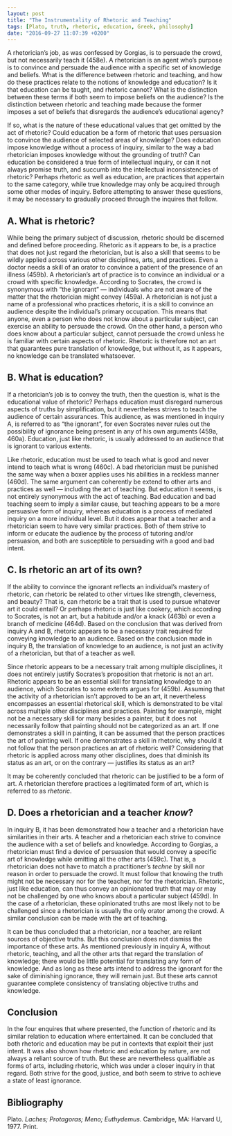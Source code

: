 ```yaml
---
layout: post
title: "The Instrumentality of Rhetoric and Teaching"
tags: [Plato, truth, rhetoric, education, Greek, philosophy]
date: "2016-09-27 11:07:39 +0200"
---
```


A rhetorician’s job, as was confessed by Gorgias, is to persuade the crowd, but not necessarily teach it (458e). A rhetorician is an agent who’s purpose is to convince and persuade the audience with a specific set of knowledge and beliefs. What is the difference between rhetoric and teaching, and how do these practices relate to the notions of knowledge and education? Is it that education can be taught, and rhetoric cannot? What is the distinction between these terms if both seem to impose beliefs on the audience? Is the distinction between rhetoric and teaching made because the former imposes a set of beliefs that disregards the audience’s educational agency?

If so, what is the nature of these educational values that get omitted by the act of rhetoric? Could education be a form of rhetoric that uses persuasion to convince the audience of selected areas of knowledge? Does education impose knowledge without a process of inquiry, similar to the way a bad rhetorician imposes knowledge without the grounding of truth? Can education be considered a true form of intellectual inquiry, or can it not always promise truth, and succumb into the intellectual inconsistencies of rhetoric? Perhaps rhetoric as well as education, are practices that appertain to the same category, while true knowledge may only be acquired through some other modes of inquiry. Before attempting to answer these questions, it may be necessary to gradually proceed through the inquires that follow.

## A. What is rhetoric?

While being the primary subject of discussion, rhetoric should be discerned and defined before proceeding. Rhetoric as it appears to be, is a practice that does not just regard the rhetorician, but is also a skill that seems to be wildly applied across various other disciplines, arts, and practices. Even a doctor needs a skill of an orator to convince a patient of the presence of an illness (459b). A rhetorician’s art of practice is to convince an individual or a crowd with specific knowledge. According to Socrates, the crowd is synonymous with “the ignorant” — individuals who are not aware of the matter that the rhetorician might convey (459a). A rhetorician is not just a name of a professional who practices rhetoric, it is a skill to convince an audience despite the individual’s primary occupation. This means that anyone, even a person who does not know about a particular subject, can exercise an ability to persuade the crowd. On the other hand, a person who does know about a particular subject, cannot persuade the crowd unless he is familiar with certain aspects of rhetoric. Rhetoric is therefore not an art that guarantees pure translation of knowledge, but without it, as it appears, no knowledge can be translated whatsoever.

## B. What is education?

If a rhetorician’s job is to convey the truth, then the question is, what is the educational value of rhetoric? Perhaps education must disregard numerous aspects of truths by simplification, but it nevertheless strives to teach the audience of certain assurances. This audience, as was mentioned in inquiry A, is referred to as “the ignorant”, for even Socrates never rules out the possibility of ignorance being present in any of his own arguments (459a, 460a). Education, just like rhetoric, is usually addressed to an audience that is ignorant to various extents.

Like rhetoric, education must be used to teach what is good and never intend to teach what is wrong (460c). A bad rhetorician must be punished the same way when a boxer applies uses his abilities in a reckless manner (460d). The same argument can coherently be extend to other arts and practices as well — including the art of teaching. But education it seems, is not entirely synonymous with the act of teaching. Bad education and bad teaching seem to imply a similar cause, but teaching appears to be a more persuasive form of inquiry, whereas education is a process of mediated inquiry on a more individual level. But it does appear that a teacher and a rhetorician seem to have very similar practices. Both of them strive to inform or educate the audience by the process of tutoring and/or persuasion, and both are susceptible to persuading with a good and bad intent.

## C. Is rhetoric an art of its own?

If the ability to convince the ignorant reflects an individual’s mastery of rhetoric, can rhetoric be related to other virtues like strength, cleverness, and beauty? That is, can rhetoric be a trait that is used to pursue whatever art it could entail? Or perhaps rhetoric is just like cookery, which according to Socrates, is not an art, but a habitude and/or a knack (463b) or even a branch of medicine (464d). Based on the conclusion that was derived from inquiry A and B, rhetoric appears to be a necessary trait required for conveying knowledge to an audience. Based on the conclusion made in inquiry B, the translation of knowledge to an audience, is not just an activity of a rhetorician, but that of a teacher as well.

Since rhetoric appears to be a necessary trait among multiple disciplines, it does not entirely justify Socrates’s proposition that rhetoric is not an art. Rhetoric appears to be an essential skill for translating knowledge to an audience, which Socrates to some extents argues for (459b). Assuming that the activity of a rhetorician isn’t approved to be an art, it nevertheless encompasses an essential rhetorical skill, which is demonstrated to be vital across multiple other disciplines and practices. Painting for example, might not be a necessary skill for many besides a painter, but it does not necessarily follow that painting should not be categorized as an art. If one demonstrates a skill in painting, it can be assumed that the person practices the art of painting well. If one demonstrates a skill in rhetoric, why should it not follow that the person practices an art of rhetoric well? Considering that rhetoric is applied across many other disciplines, does that diminish its status as an art, or on the contrary — justifies its status as an art?

It may be coherently concluded that rhetoric can be justified to be a form of art. A rhetorician therefore practices a legitimated form of art, which is referred to as _rhetoric_.

## D. Does a rhetorician and a teacher _know_?

In inquiry B, it has been demonstrated how a teacher and a rhetorician have similarities in their arts. A teacher and a rhetorician each strive to convince the audience with a set of beliefs and knowledge. According to Gorgias, a rhetorician must find a device of persuasion that would convey a specific art of knowledge while omitting all the other arts (459c). That is, a rhetorician does not have to match a practitioner’s _techne_ by skill nor reason in order to persuade the crowd. It must follow that knowing the truth might not be necessary nor for the teacher, nor for the rhetorician. Rhetoric, just like education, can thus convey an opinionated truth that may or may not be challenged by one who knows about a particular subject (459d). In the case of a rhetorician, these opinionated truths are most likely not to be challenged since a rhetorician is usually the only orator among the crowd. A similar conclusion can be made with the art of teaching.

It can be thus concluded that a rhetorician, nor a teacher, are reliant sources of objective truths. But this conclusion does not dismiss the importance of these arts. As mentioned previously in inquiry A, without rhetoric, teaching, and all the other arts that regard the translation of knowledge; there would be little potential for translating any form of knowledge. And as long as these arts intend to address the ignorant for the sake of diminishing ignorance, they will remain just. But these arts cannot guarantee complete consistency of translating objective truths and knowledge.

## Conclusion

In the four enquires that where presented, the function of rhetoric and its similar relation to education where entertained. It can be concluded that both rhetoric and education may be put in contexts that exploit their just intent. It was also shown how rhetoric and education by nature, are not always a reliant source of truth. But these are nevertheless qualifiable as forms of arts, including rhetoric, which was under a closer inquiry in that regard. Both strive for the good, justice, and both seem to strive to achieve a state of least ignorance.

## Bibliography

Plato. _Laches; Protagoras; Meno; Euthydemus_. Cambridge, MA:
Harvard U, 1977. Print.
